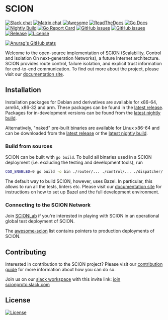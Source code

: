 # SCION

[![Slack chat](https://img.shields.io/badge/chat%20on-slack-blue?logo=slack)](https://scionproto.slack.com)
[![Matrix chat](https://img.shields.io/badge/chat%20on-matrix-blue?logo=matrix)](https://matrix.to/#/#dev:matrix.scion.org)
[![Awesome](https://cdn.rawgit.com/sindresorhus/awesome/d7305f38d29fed78fa85652e3a63e154dd8e8829/media/badge.svg)](https://github.com/scionproto/awesome-scion)
[![ReadTheDocs](https://img.shields.io/badge/doc-reference-blue?version=latest&style=flat&label=docs&logo=read-the-docs&logoColor=white)](https://docs.scion.org/en/latest)
[![Go Docs](https://img.shields.io/badge/go.dev-reference-007d9c?logo=go&logoColor=white)](https://pkg.go.dev/github.com/scionproto/scion)
[![Nightly Build](https://badge.buildkite.com/b70b65b38a75eb8724f41a6f1203c9327cfb767f07a0c1934e.svg)](https://buildkite.com/scionproto/scion-nightly/builds/latest)
[![Go Report Card](https://goreportcard.com/badge/github.com/scionproto/scion)](https://goreportcard.com/report/github.com/scionproto/scion)
[![GitHub issues](https://img.shields.io/github/issues/scionproto/scion/help%20wanted.svg?label=help%20wanted&color=purple)](https://github.com/scionproto/scion/issues?q=is%3Aopen+is%3Aissue+label%3A%22help+wanted%22)
[![GitHub issues](https://img.shields.io/github/issues/scionproto/scion/good%20first%20issue.svg?label=good%20first%20issue&color=purple)](https://github.com/scionproto/scion/issues?q=is%3Aopen+is%3Aissue+label%3A%22good+first+issue%22)
[![Release](https://img.shields.io/github/release-pre/scionproto/scion.svg)](https://github.com/scionproto/scion/releases)
[![License](https://img.shields.io/github/license/scionproto/scion.svg?maxAge=2592000)](https://github.com/scionproto/scion/blob/master/LICENSE)

[![Anurag's GitHub stats](https://github-readme-stats.vercel.app/api?username=scionproto)](https://github.com/scionproto/scion)

Welcome to the open-source implementation of [SCION](http://www.scion-architecture.net)
(Scalability, Control and Isolation On next-generation Networks), a future Internet architecture.
SCION provides route control, failure isolation, and explicit trust information for end-to-end communication.
To find out more about the project, please visit our [documentation site](https://docs.scion.org/en/latest/).

## Installation

Installation packages for Debian and derivatives are available for x86-64, arm64, x86-32 and arm.
These packages can be found in the [latest release](https://github.com/scionproto/scion/releases/latest).
Packages for in-development versions can be found from the [latest nightly build](https://buildkite.com/scionproto/scion-nightly/builds/latest).

Alternatively, "naked" pre-built binaries are available for Linux x86-64 and
can be downloaded from the [latest release](https://github.com/scionproto/scion/releases/latest) or the
[latest nightly build](https://buildkite.com/scionproto/scion-nightly/builds/latest).

### Build from sources

SCION can be built with `go build`. To build all binaries used in a SCION deployment (i.e.
excluding the testing and development tools), run

```sh
CGO_ENABLED=0 go build -o bin ./router/... ./control/... ./dispatcher/... ./daemon/... ./scion/... ./scion-pki/... ./gateway/...
```

The default way to build SCION, however, uses Bazel.
In particular, this allows to run all the tests, linters etc.
Please visit our [documentation site](https://docs.scion.org/en/latest/dev/setup.html) for
instructions on how to set up Bazel and the full development environment.

### Connecting to the SCION Network

Join [SCIONLab](https://www.scionlab.org) if you're interested in playing with SCION in an
operational global test deployment of SCION.

The [awesome-scion](https://github.com/scionproto/awesome-scion#deployments) list contains
pointers to production deployments of SCION.

## Contributing

Interested in contribution to the SCION project? Please visit our
[contribution guide](https://docs.scion.org/en/latest/dev/contribute.html)
for more information about how you can do so.

Join us on our [slack workspace](https://scionproto.slack.com) with this invite link:
[join scionproto.slack.com](https://join.slack.com/t/scionproto/shared_invite/zt-2mhzmqe84-cWs~UuTYT7kwtlU7_2X3lg)

## License

[![License](https://img.shields.io/github/license/scionproto/scion.svg?maxAge=2592000)](https://github.com/scionproto/scion/blob/master/LICENSE)
